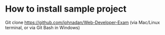 # How to install sample project
Git clone https://github.com/johnadan/Web-Developer-Exam (via Mac/Linux terminal, or via Git Bash in Windows)
